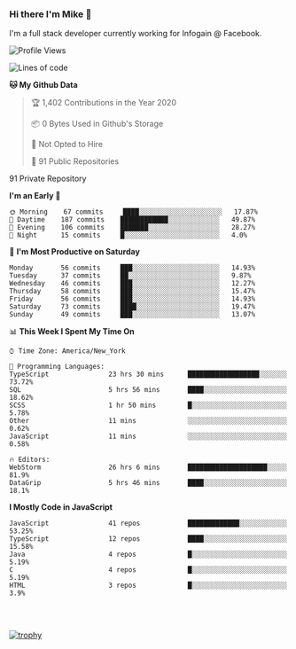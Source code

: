 ### Hi there I'm Mike 👋
I'm a full stack developer currently working for Infogain @ Facebook.

<!--START_SECTION:waka-->
![Profile Views](http://img.shields.io/badge/Profile%20Views-4-blue)

![Lines of code](https://img.shields.io/badge/From%20Hello%20World%20I%27ve%20Written-1.1%20million%20lines%20of%20code-blue)

**🐱 My Github Data** 

> 🏆 1,402 Contributions in the Year 2020
 > 
> 📦 0 Bytes Used in Github's Storage 
 > 
> 🚫 Not Opted to Hire
 > 
> 📜 91 Public Repositories 
 > 
91 Private Repository 
 > 
**I'm an Early 🐤** 

```text
🌞 Morning    67 commits     ████░░░░░░░░░░░░░░░░░░░░░   17.87% 
🌆 Daytime    187 commits    ████████████░░░░░░░░░░░░░   49.87% 
🌃 Evening    106 commits    ███████░░░░░░░░░░░░░░░░░░   28.27% 
🌙 Night      15 commits     █░░░░░░░░░░░░░░░░░░░░░░░░   4.0%

```
📅 **I'm Most Productive on Saturday** 

```text
Monday       56 commits     ███░░░░░░░░░░░░░░░░░░░░░░   14.93% 
Tuesday      37 commits     ██░░░░░░░░░░░░░░░░░░░░░░░   9.87% 
Wednesday    46 commits     ███░░░░░░░░░░░░░░░░░░░░░░   12.27% 
Thursday     58 commits     ███░░░░░░░░░░░░░░░░░░░░░░   15.47% 
Friday       56 commits     ███░░░░░░░░░░░░░░░░░░░░░░   14.93% 
Saturday     73 commits     ████░░░░░░░░░░░░░░░░░░░░░   19.47% 
Sunday       49 commits     ███░░░░░░░░░░░░░░░░░░░░░░   13.07%

```


📊 **This Week I Spent My Time On** 

```text
⌚︎ Time Zone: America/New_York

💬 Programming Languages: 
TypeScript               23 hrs 30 mins      ██████████████████░░░░░░░   73.72% 
SQL                      5 hrs 56 mins       ████░░░░░░░░░░░░░░░░░░░░░   18.62% 
SCSS                     1 hr 50 mins        █░░░░░░░░░░░░░░░░░░░░░░░░   5.78% 
Other                    11 mins             ░░░░░░░░░░░░░░░░░░░░░░░░░   0.62% 
JavaScript               11 mins             ░░░░░░░░░░░░░░░░░░░░░░░░░   0.58%

🔥 Editors: 
WebStorm                 26 hrs 6 mins       ████████████████████░░░░░   81.9% 
DataGrip                 5 hrs 46 mins       ████░░░░░░░░░░░░░░░░░░░░░   18.1%

```

**I Mostly Code in JavaScript** 

```text
JavaScript               41 repos            █████████████░░░░░░░░░░░░   53.25% 
TypeScript               12 repos            ████░░░░░░░░░░░░░░░░░░░░░   15.58% 
Java                     4 repos             █░░░░░░░░░░░░░░░░░░░░░░░░   5.19% 
C                        4 repos             █░░░░░░░░░░░░░░░░░░░░░░░░   5.19% 
HTML                     3 repos             █░░░░░░░░░░░░░░░░░░░░░░░░   3.9%

```



<!--END_SECTION:waka-->

##### &nbsp;
[![trophy](https://github-profile-trophy.vercel.app/?username=uptonm&theme=dracula)](https://github.com/ryo-ma/github-profile-trophy)
